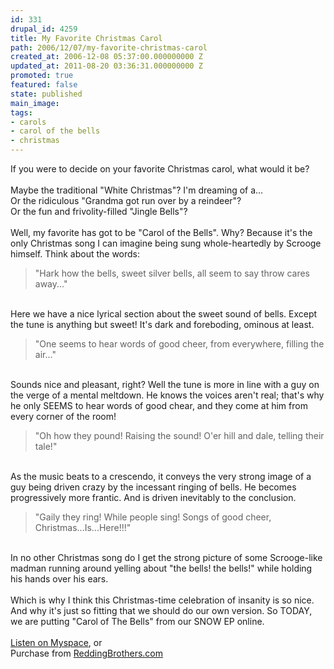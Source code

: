 ```yaml
---
id: 331
drupal_id: 4259
title: My Favorite Christmas Carol
path: 2006/12/07/my-favorite-christmas-carol
created_at: 2006-12-08 05:37:00.000000000 Z
updated_at: 2011-08-20 03:36:31.000000000 Z
promoted: true
featured: false
state: published
main_image: 
tags:
- carols
- carol of the bells
- christmas
---
```

If you were to decide on your favorite Christmas carol, what would it be?<br /><br />Maybe the traditional "White Christmas"? I'm dreaming of a...<br />Or the ridiculous "Grandma got run over by a reindeer"?<br />Or the fun and frivolity-filled "Jingle Bells"?<br /><br />Well, my favorite has got to be "Carol of the Bells". Why? Because it's the only Christmas song I can imagine being sung whole-heartedly by Scrooge himself. Think about the words:<br /><blockquote>"Hark how the bells, sweet silver bells, all seem to say throw cares away..."</blockquote><br />Here we have a nice lyrical section about the sweet sound of bells. Except the tune is anything but sweet! It's dark and foreboding, ominous at least.<br /><blockquote>"One seems to hear words of good cheer, from everywhere, filling the air..."</blockquote><br />Sounds nice and pleasant, right? Well the tune is more in line with a guy on the verge of a mental meltdown. He knows the voices aren't real; that's why he only SEEMS to hear words of good chear, and they come at him from every corner of the room!<br /><blockquote>"Oh how they pound! Raising the sound! O'er hill and dale, telling their tale!"</blockquote><br />As the music beats to a crescendo, it conveys the very strong image of a guy being driven crazy by the incessant ringing of bells. He becomes progressively more frantic. And is driven inevitably to the conclusion.<br /><blockquote>"Gaily they ring! While people sing! Songs of good cheer, Christmas...Is...Here!!!"</blockquote><br />In no other Christmas song do I get the strong picture of some Scrooge-like madman running around yelling about "the bells! the bells!" while holding his hands over his ears.<br /><br />Which is why I think this Christmas-time celebration of insanity is so nice. And why it's just so fitting that we should do our own version. So TODAY, we are putting "Carol of The Bells" from our SNOW EP online.<br /><br /><a href="http://myspace.com/reddingbrothers">Listen on Myspace</a>, or<br />Purchase from <a href="http://www.reddingbrothers.com/">ReddingBrothers.com</a>
